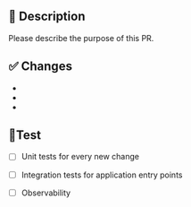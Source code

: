 ## 📌 Description

Please describe the purpose of this PR.

## ✅ Changes

-
- 
-

## 🧪Test
- [ ] Unit tests for every new change
- [ ] Integration tests for application entry points
- [ ] Observability

